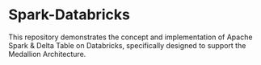 # Spark-Databricks
This repository demonstrates the concept and implementation of Apache Spark &amp; Delta Table on Databricks, specifically designed to support the Medallion Architecture.
